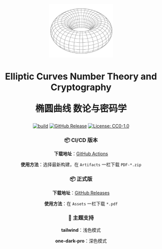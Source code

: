 <div align="center">
  <img src="assets/Simple_Torus.svg" alt="Simple Torus" width="200">
  <h1>
    <p>Elliptic Curves Number Theory and Cryptography</p>
    <p>椭圆曲线 数论与密码学</p>
  </h1>

[![build](https://github.com/Cierra-Runis/Elliptic-Curves-Number-Theory-and-Cryptography/actions/workflows/build.yaml/badge.svg)][build] [![GitHub Release](https://img.shields.io/github/v/release/Cierra-Runis/Elliptic-Curves-Number-Theory-and-Cryptography)][releases] [![License: CC0-1.0](https://img.shields.io/badge/License-CC0_1.0-lightgrey.svg)](http://creativecommons.org/publicdomain/zero/1.0/)

</div>

<div align="center">

### 📦 CI/CD 版本

**下载地址**：[GitHub Actions][build]

**使用方法**：选择最新构建，在 `Artifacts` 一栏下载 `PDF-*.zip`

### 📦 正式版

**下载地址**：[GitHub Releases][releases]

**使用方法**：在 `Assets` 一栏下载 `*.pdf`

### 🎨 主题支持

**tailwind**：浅色模式

**one-dark-pro**：深色模式

</div>

[build]: https://github.com/Cierra-Runis/Elliptic-Curves-Number-Theory-and-Cryptography/actions/workflows/build.yaml
[releases]: https://github.com/Cierra-Runis/Elliptic-Curves-Number-Theory-and-Cryptography/releases/latest

<!-- ## 参考文献

[Typst Symbols](https://typst.app/docs/reference/symbols/sym/)

[LaTeX-to-Typst Cheat Sheet](https://qwinsi.github.io/tex2typst-webapp/cheat-sheet.html)

[CeTZ Documentation](https://cetz-package.github.io/docs/)

[Typst 中文社区导航 - 常见问题](https://typst-doc-cn.github.io/guide/FAQ.html)

[Typst 中文教程](https://typst-doc-cn.github.io/tutorial/) -->
